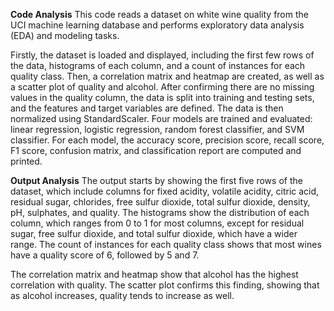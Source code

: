 **Code Analysis**
This code reads a dataset on white wine quality from the UCI machine learning database and performs exploratory data analysis (EDA) and modeling tasks.

Firstly, the dataset is loaded and displayed, including the first few rows of the data, histograms of each column, and a count of instances for each quality class. Then, a correlation matrix and heatmap are created, as well as a scatter plot of quality and alcohol. After confirming there are no missing values in the quality column, the data is split into training and testing sets, and the features and target variables are defined. The data is then normalized using StandardScaler. Four models are trained and evaluated: linear regression, logistic regression, random forest classifier, and SVM classifier. For each model, the accuracy score, precision score, recall score, F1 score, confusion matrix, and classification report are computed and printed.

**Output Analysis**
The output starts by showing the first five rows of the dataset, which include columns for fixed acidity, volatile acidity, citric acid, residual sugar, chlorides, free sulfur dioxide, total sulfur dioxide, density, pH, sulphates, and quality. The histograms show the distribution of each column, which ranges from 0 to 1 for most columns, except for residual sugar, free sulfur dioxide, and total sulfur dioxide, which have a wider range. The count of instances for each quality class shows that most wines have a quality score of 6, followed by 5 and 7.

The correlation matrix and heatmap show that alcohol has the highest correlation with quality. The scatter plot confirms this finding, showing that as alcohol increases, quality tends to increase as well.
